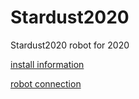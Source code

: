 # Stardust2020
Stardust2020 robot for 2020

[install information](install.md)

[robot connection](robot.md)

